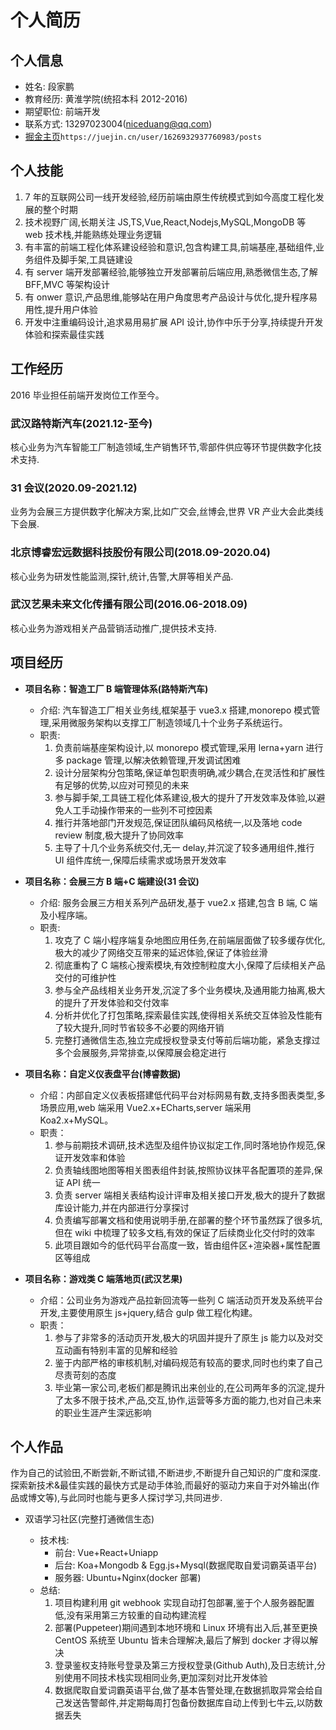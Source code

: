# 个人简历

## 个人信息

- 姓名: 段家鹏
- 教育经历: 黄淮学院(统招本科 2012-2016)
- 期望职位: 前端开发
- 联系方式: 13297023004(niceduang@qq.com)
- [掘金主页](https://juejin.cn/user/1626932937760983/posts)`https://juejin.cn/user/1626932937760983/posts`

## 个人技能

1. 7 年的互联网公司一线开发经验,经历前端由原生传统模式到如今高度工程化发展的整个时期
2. 技术视野广阔,长期关注 JS,TS,Vue,React,Nodejs,MySQL,MongoDB 等 web 技术栈,并能熟练处理业务逻辑
3. 有丰富的前端工程化体系建设经验和意识,包含构建工具,前端基座,基础组件,业务组件及脚手架,工具链建设
4. 有 server 端开发部署经验,能够独立开发部署前后端应用,熟悉微信生态,了解 BFF,MVC 等架构设计
5. 有 onwer 意识,产品思维,能够站在用户角度思考产品设计与优化,提升程序易用性,提升用户体验
6. 开发中注重编码设计,追求易用易扩展 API 设计,协作中乐于分享,持续提升开发体验和探索最佳实践

## 工作经历

2016 毕业担任前端开发岗位工作至今。

### 武汉路特斯汽车(2021.12-至今)

核心业务为汽车智能工厂制造领域,生产销售环节,零部件供应等环节提供数字化技术支持.

### 31 会议(2020.09-2021.12)

业务为会展三方提供数字化解决方案,比如广交会,丝博会,世界 VR 产业大会此类线下会展.

### 北京博睿宏远数据科技股份有限公司(2018.09-2020.04)

核心业务为研发性能监测,探针,统计,告警,大屏等相关产品.

### 武汉艺果未来文化传播有限公司(2016.06-2018.09)

核心业务为游戏相关产品营销活动推广,提供技术支持.

## 项目经历

- **项目名称：智造工厂 B 端管理体系(路特斯汽车)**

  - 介绍: 汽车智造工厂相关业务线,框架基于 vue3.x 搭建,monorepo 模式管理,采用微服务架构以支撑工厂制造领域几十个业务子系统运行。
  - 职责:
    1. 负责前端基座架构设计,以 monorepo 模式管理,采用 lerna+yarn 进行多 package 管理,以解决依赖管理,开发调试困难
    2. 设计分层架构分包策略,保证单包职责明确,减少耦合,在灵活性和扩展性有足够的优势,以应对可预见的未来
    3. 参与脚手架,工具链工程化体系建设,极大的提升了开发效率及体验,以避免人工手动操作带来的一些列不可控因素
    4. 推行并落地部门开发规范,保证团队编码风格统一,以及落地 code review 制度,极大提升了协同效率
    5. 主导了十几个业务系统交付,无一 delay,并沉淀了较多通用组件,推行 UI 组件库统一,保障后续需求或场景开发效率

- **项目名称：会展三方 B 端+C 端建设(31 会议)**

  - 介绍: 服务会展三方相关系列产品研发,基于 vue2.x 搭建,包含 B 端, C 端及小程序端。
  - 职责:
    1. 攻克了 C 端小程序端复杂地图应用任务,在前端层面做了较多缓存优化,极大的减少了网络交互带来的延迟体验,保证了体验丝滑
    2. 彻底重构了 C 端核心搜索模块,有效控制粒度大小,保障了后续相关产品交付的可维护性
    3. 参与全产品线相关业务开发,沉淀了多个业务模块,及通用能力抽离,极大的提升了开发体验和交付效率
    4. 分析并优化了打包策略,探索最佳实践,使得相关系统交互体验及性能有了较大提升,同时节省较多不必要的网络开销
    5. 完整打通微信生态,独立完成授权登录支付等前后端功能，紧急支撑过多个会展服务,异常排查,以保障展会稳定进行

- **项目名称：自定义仪表盘平台(博睿数据)**

  - 介绍：内部自定义仪表板搭建低代码平台对标网易有数,支持多图表类型,多场景应用,web 端采用 Vue2.x+ECharts,server 端采用 Koa2.x+MySQL。
  - 职责：
    1. 参与前期技术调研,技术选型及组件协议拟定工作,同时落地协作规范,保证开发效率和体验
    2. 负责轴线图地图等相关图表组件封装,按照协议抹平各配置项的差异,保证 API 统一
    3. 负责 server 端相关表结构设计评审及相关接口开发,极大的提升了数据库设计能力,并在内部进行分享探讨
    4. 负责编写部署文档和使用说明手册,在部署的整个环节虽然踩了很多坑,但在 wiki 中梳理了较多文档,有效的保证了后续商业化交付时的效率
    5. 此项目跟如今的低代码平台高度一致，皆由组件区+渲染器+属性配置区等组成

- **项目名称：游戏类 C 端落地页(武汉艺果)**

  - 介绍：公司业务为游戏产品拉新回流等一些列 C 端活动页开发及系统平台开发,主要使用原生 js+jquery,结合 gulp 做工程化构建。
  - 职责：
    1. 参与了非常多的活动页开发,极大的巩固并提升了原生 js 能力以及对交互动画有特别丰富的见解和经验
    2. 鉴于内部严格的审核机制,对编码规范有较高的要求,同时也约束了自己尽责苛刻的态度
    3. 毕业第一家公司,老板们都是腾讯出来创业的,在公司两年多的沉淀,提升了太多不限于技术,产品,交互,协作,运营等多方面的能力,也对自己未来的职业生涯产生深远影响

## 个人作品

作为自己的试验田,不断尝新,不断试错,不断进步,不断提升自己知识的广度和深度.
探索新技术&最佳实践的最快方式是动手体验,而最好的驱动力来自于对外输出(作品或博文等),与此同时也能与更多人探讨学习,共同进步.

- 双语学习社区(完整打通微信生态)

  - 技术栈:
    - 前台: Vue+React+Uniapp
    - 后台: Koa+Mongodb & Egg.js+Mysql(数据爬取自爱词霸英语平台)
    - 服务器: Ubuntu+Nginx(docker 部署)
  - 总结:
    1. 项目构建利用 git webhook 实现自动打包部署,鉴于个人服务器配置低,没有采用第三方较重的自动构建流程
    2. 部署(Puppeteer)期间遇到本地环境和 Linux 环境有出入后,甚至更换 CentOS 系统至 Ubuntu 皆未合理解决,最后了解到 docker 才得以解决
    3. 登录鉴权支持账号登录及第三方授权登录(Github Auth),及日志统计,分别使用不同技术栈实现相同业务,更加深刻对比开发体验
    4. 数据爬取自爱词霸英语平台,做了基本告警处理,在数据抓取异常会给自己发送告警邮件,并定期每周打包备份数据库自动上传到七牛云,以防数据丢失
